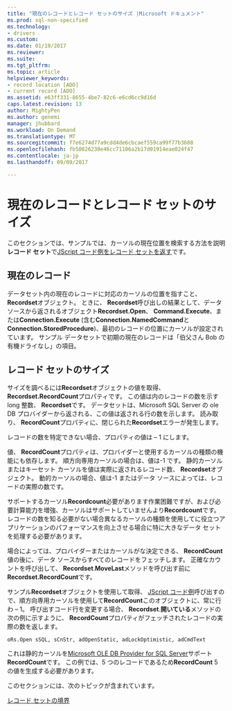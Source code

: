 ```yaml
---
title: "現在のレコードとレコード セットのサイズ |Microsoft ドキュメント"
ms.prod: sql-non-specified
ms.technology:
- drivers
ms.custom: 
ms.date: 01/19/2017
ms.reviewer: 
ms.suite: 
ms.tgt_pltfrm: 
ms.topic: article
helpviewer_keywords:
- record location [ADO]
- current record [ADO]
ms.assetid: e63ff331-8655-4be7-82c6-e6cd6cc9d16d
caps.latest.revision: 13
author: MightyPen
ms.author: genemi
manager: jhubbard
ms.workload: On Demand
ms.translationtype: MT
ms.sourcegitcommit: f7e6274d77a9cdd4de6cbcaef559ca99f77b3608
ms.openlocfilehash: fb50826230e46cc71106a2b17d01914eae024f47
ms.contentlocale: ja-jp
ms.lasthandoff: 09/09/2017

---
```

# <a name="current-record-and-size-of-recordset"></a>現在のレコードとレコード セットのサイズ
このセクションでは、サンプルでは、カーソルの現在位置を検索する方法を説明**レコード セット**で[JScript コード例をレコード セットを返す](../../../ado/guide/data/jscript-code-example-to-return-a-recordset.md)です。  
  
## <a name="current-record"></a>現在のレコード  
 データセット内の現在のレコードに対応のカーソルの位置を指すこと、 **Recordset**オブジェクト。 ときに、 **Recordset**呼び出しの結果として、データ ソースから返されるオブジェクト**Recordset.Open**、 **Command.Execute**、または**Connection.Execute** (含む**Connection.NamedCommand**と**Connection.StoredProcedure**)、最初のレコードの位置にカーソルが設定されています。 サンプル データセットで初期の現在のレコードは「伯父さん Bob の有機ドライなし」の項目。  
  
## <a name="size-of-recordset"></a>レコード セットのサイズ  
 サイズを調べるには**Recordset**オブジェクトの値を取得、 **Recordset.RecordCount**プロパティです。 この値は内のレコードの数を示す long 整数、 **Recordset**です。 データセットは、Microsoft SQL Server の ole DB プロバイダーから返される、この値は返される行の数を示します。 読み取り、 **RecordCount**プロパティに、閉じられた**Recordset**エラーが発生します。  
  
 レコードの数を特定できない場合、プロパティの値は – 1 にします。  
  
 値、 **RecordCount**プロパティは、プロバイダーと使用するカーソルの種類の機能にも依存します。 順方向専用カーソルの場合は、値は-1 です。 静的カーソルまたはキーセット カーソルを値は実際に返されるレコード数、 **Recordset**オブジェクト。 動的カーソルの場合、値は-1 またはデータ ソースによっては、レコードの実際の数です。  
  
 サポートするカーソル**Recordcount**必要があります作業困難ですが、および必要計算能力を増強、カーソルはサポートしていませんより**Recordcount**です。 レコードの数を知る必要がない場合異なるカーソルの種類を使用してに役立つアプリケーションのパフォーマンスを向上させる場合に特に大きなデータ セットを処理する必要があります。  
  
 場合によっては、プロバイダーまたはカーソルがな決定できる、 **RecordCount**値の後に、データ ソースからすべてのレコードをフェッチします。 正確なカウントを呼び出して、 **Recordset**.**MoveLast**メソッドを呼び出す前に**Recordset.RecordCount**です。  
  
 サンプル**Recordset**オブジェクトを使用して取得、 [JScript コード例](../../../ado/guide/data/jscript-code-example-to-return-a-recordset.md)呼び出すので、順方向専用カーソルを使用して**RecordCount**このオブジェクトに、常に行わ – 1。 呼び出すコード行を変更する場合、 **Recordset**.**開いている**メソッドの次の例に示すように、 **RecordCount**プロパティがフェッチされたレコードの実際の数を返します。  
  
```  
oRs.Open sSQL, sCnStr, adOpenStatic, adLockOptimistic, adCmdText   
```  
  
 これは静的カーソルを[Microsoft OLE DB Provider for SQL Server](../../../ado/guide/appendixes/microsoft-ole-db-provider-for-sql-server.md)サポート**RecordCount**です。 この例では、5 つのレコードであるため**RecordCount** 5 の値を生成する必要があります。  
  
 このセクションには、次のトピックが含まれています。  
  
 [レコード セットの境界](../../../ado/guide/data/boundaries-of-a-recordset.md)

